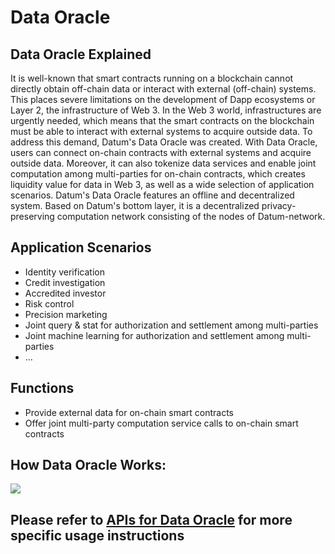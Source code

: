 # Data Oracle

## Data Oracle Explained


It is well-known that smart contracts running on a blockchain cannot directly obtain off-chain data or interact with external (off-chain) systems. This places severe limitations on the development of Dapp ecosystems or Layer 2, the infrastructure of Web 3. In the Web 3 world, infrastructures are urgently needed, which means that the smart contracts on the blockchain must be able to interact with external systems to acquire outside data. To address this demand, Datum's Data Oracle was created. With Data Oracle, users can connect on-chain contracts with external systems and acquire outside data. Moreover, it can also tokenize data services and enable joint computation among multi-parties for on-chain contracts, which creates liquidity value for data in Web 3, as well as a wide selection of application scenarios. Datum's Data Oracle features an offline and decentralized system. Based on Datum's bottom layer, it is a decentralized privacy-preserving computation network consisting of the nodes of Datum-network.


## Application Scenarios


- Identity verification
- Credit investigation
- Accredited investor
- Risk control
- Precision marketing
- Joint query & stat for authorization and settlement among multi-parties
- Joint machine learning for authorization and settlement among multi-parties
- ...


## Functions

- Provide external data for on-chain smart contracts
- Offer joint multi-party computation service calls to on-chain smart contracts


## How Data Oracle Works:

![][data_oracle]


## Please refer to [APIs for Data Oracle][api desc] for more specific usage instructions



[data_oracle]: /img/data_oracle.png
[api desc]: ../APIDescription/DataOracle.md